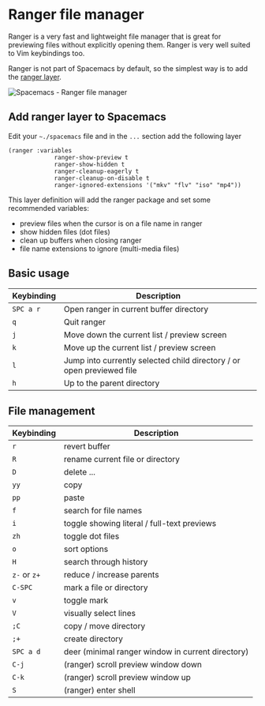 # Ranger file manager

Ranger is a very fast and lightweight file manager that is great for previewing files without explicitly opening them.  Ranger is very well suited to Vim keybindings too.

Ranger is not part of Spacemacs by default, so the simplest way is to add the [ranger layer](http://spacemacs.org/layers/+tools/ranger/README.html).

![Spacemacs - Ranger file manager](/spacemacs/images/spacemacs-ranger-example-book.png)

## Add ranger layer to Spacemacs

Edit your `~./spacemacs` file and in the `...` section add the following layer

```elisp
(ranger :variables
             ranger-show-preview t
             ranger-show-hidden t
             ranger-cleanup-eagerly t
             ranger-cleanup-on-disable t
             ranger-ignored-extensions '("mkv" "flv" "iso" "mp4"))
```

This layer definition will add the ranger package and set some recommended variables:
* preview files when the cursor is on a file name in ranger
* show hidden files (dot files)
* clean up buffers when closing ranger
* file name extensions to ignore (multi-media files)


## Basic usage

| Keybinding | Description                                                           |
|------------|-----------------------------------------------------------------------|
| `SPC a r`  | Open ranger in current buffer directory                               |
| `q`        | Quit ranger                                                           |
| `j`        | Move down the current list / preview screen                           |
| `k`        | Move up the current list / preview screen                             |
| `l`        | Jump into currently selected child directory / or open previewed file |
| `h`        | Up to the parent directory                                            |


## File management

| Keybinding   | Description                                       |
|--------------|---------------------------------------------------|
| `r`          | revert buffer                                     |
| `R`          | rename current file or directory                  |
| `D`          | delete ...                                        |
| `yy`         | copy                                              |
| `pp`         | paste                                             |
| `f`          | search for file names                             |
| `i`          | toggle showing literal / full-text previews       |
| `zh`         | toggle dot files                                  |
| `o`          | sort options                                      |
| `H`          | search through history                            |
| `z-` or `z+` | reduce / increase parents                         |
| `C-SPC`      | mark a file or directory                          |
| `v`          | toggle mark                                       |
| `V`          | visually select lines                             |
| `;C`         | copy / move directory                             |
| `;+`         | create directory                                  |
| `SPC a d`    | deer (minimal ranger window in current directory) |
| `C-j`        | (ranger) scroll preview window down               |
| `C-k`        | (ranger) scroll preview window up                 |
| `S`          | (ranger) enter shell                              |
